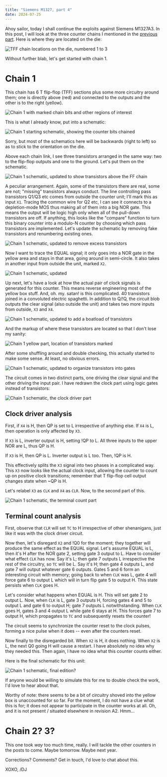 ```yaml
---
title: "Siemens M1327, part 4"
date: 2024-07-25
---
```


Ahoy sailor, today I shall continue the exploits against Siemens M1327A3. In this post, I will look at the three counter chains I mentioned in the [previous part](/blarg/2024/07/24/siemens-m1327-part-3.html). Here is where they are located on the die:

![TFF chain locations on the die, numbered 1 to 3](/blarg/assets/20240725/tff-chain-locations.jpg)

Without further blab, let's get started with chain 1.

# Chain 1

This chain has 6 T flip-flop (TFF) sections plus some more circuitry around them; one is directly above (red) and connected to the outputs and the other is to the right (yellow).

![Chain 1 with marked chain bits and other regions of interest](/blarg/assets/20240725/counter-1-overview.jpg)

This is what I already know, put into a schematic:

![Chain 1 starting schematic, showing the counter bits chained](/blarg/assets/20240725/counter-1-schematic-start.png)

Sorry, but most of the schematics here will be backwards (right to left) so as to stick to the orientation on the die.

Above each chain link, I see three transistors arranged in the same way: two to the flip-flop outputs and one to the ground. Let's put them on the schematic.

![Chain 1 schematic, updated to show transistors above the FF chain](/blarg/assets/20240725/counter-1-schematic-1.png)

A peculiar arrangement. Again, some of the transistors there are real, some are not; "missing" transistors always conduct. The line controlling pass transistors Q1/Q3 etc comes from outside the counter unit; I'll mark this as input `X1`. Tracing the common wire for Q2 etc, I can see it connects to a depletion-mode MOS thus making all of them into a big NOR gate. This means the output will be logic high only when all of the pull-down transistors are off. If anything, this looks like the "compare" function to turn this binary counter into a modulo-N counter by choosing which pass transistors are implemented. Let's update the schematic by removing fake transistors and renumbering existing ones.

![Chain 1 schematic, updated to remove excess transistors](/blarg/assets/20240725/counter-1-schematic-2.png)

Now I want to trace the EQUAL signal; it only goes into a NOR gate in the yellow area and stays in that area, going around in semi-circle. It also takes in another input from outside the unit, marked `X2`.

![Chain 1 schematic, updated](/blarg/assets/20240725/counter-1-schematic-3.png)

Up next, let's have a look at how the actual pair of clock signals is generated for this counter. This means reverse engineering most of the yellow box stuff. And, oh. my. satan! is this complicated. 40 transistors joined in a convoluted electric spaghetti. In addition to Q/!Q, the circuit blob outputs the clear signal (also outside the unit) and takes two more inputs from outside, `X3` and `X4`.

![Chain 1 schematic, updated to add a boatload of transistors](/blarg/assets/20240725/counter-1-schematic-4.png)

And the markup of where these transistors are located so that I don't lose my sanity:

![Chain 1 yellow part, location of transistors marked](/blarg/assets/20240725/counter-1-yellow-markup.jpg)

After some shuffling around and double checking, this actually started to make some sense. At least, no obvious errors.

![Chain 1 schematic, updated to organize transistors into gates](/blarg/assets/20240725/counter-1-schematic-5.png)

The circuit comes in two distinct parts, one driving the clear signal and the other driving the input pair. I have redrawn the clock part using logic gates instead of transistors:

![Chain 1 schematic, the clock driver part](/blarg/assets/20240725/counter-1-clock-schematic.png)

## Clock driver analysis

First, if `X4` is H, then QP is set to L irrespective of anything else. If `X4` is L, then operation is only affected by `X3`.

If `X3` is L, inverter output is H, setting !QP to L. All three inputs to the upper NOR are L, thus QP is H.

If `X3` is H, then QP is L. Inverter output is L too. Then, !QP is H.

This effectively splits the `X3` signal into two phases in a complicated way. This `X3` now looks like the actual clock input, allowing the counter to count up on positive clock transitions; remember that T flip-flop cell output changes state when ~QP is H.

Let's relabel `X3` as `CLK` and `X4` as `CLR`. Now, to the second part of this.

![Chain 1 schematic, the terminal count part](/blarg/assets/20240725/counter-1-tc-schematic.png)

## Terminal count analysis

First, observe that `CLR` will set `TC` to H irrespective of other shenanigans, just like it was with the clock driver circuit.

Now then, let's disregard `X2` and !Q0 for the moment; they together will produce the same effect as the EQUAL signal. Let's assume EQUAL is L, then it's H after the NOR gate 2, setting gate 3 output to L. Have to consider what effect `CLK` has now. Say it's L; then gate 7 outputs L irrespective the rest of the circuitry, so `TC` will be L. Say it's H; then gate 4 outputs L, and gate 7 will output whatever gate 6 outputs. Gates 5 and 6 form an interesting circuit with memory; going back to when `CLK` was L, gate 4 will force gate 6 to output L which will in turn flip gate 5 to output H. This state persists when `CLK` goes H.

Let's consider what happens when EQUAL is H. This will set gate 2 to output L. Now, when `CLK` is L, gate 3 outputs H, forcing gates 4 and 5 to output L and gate 6 to output H; gate 7 outputs L notwithstanding. When `CLK` goes H, gates 3 and 4 output L while gate 6 stays at H. This forces gate 7 to output H, which propagates to `TC` and subsequently resets the counter!

The circuit seems to synchronize the counter reset to the clock pulses, forming a nice pulse when it does -- even after the counters reset.

Now finally to the disregarded bit. When `X2` is H, it does nothing. When `X2` is L, the next Q0 going H will cause a restart. I have absolutely no idea why they needed this. Then again, I have no idea what this counter counts either.

Here is the final schematic for this unit:

![Chain 1 schematic, final edition?](/blarg/assets/20240725/counter-1-schematic.png)

If anyone would be willing to simulate this for me to double check the work, I'd love to hear about that.

Worthy of note: there seems to be a bit of circuitry shoved into the yellow box is unaccounted for so far. For the moment, I do not have a clue what this is for; it does not appear to participate in the counter works at all. Oh, and it is not present / situated elsewhere in revision A2. Hmm...

# Chain 2? 3?

This one took _way_ too much time, really. I will tackle the other counters in the posts to come. Maybe tomorrow. Maybe next year.

Corrections? Comments? Get in touch, I'd love to chat about this.

XOXO,
/DJ
